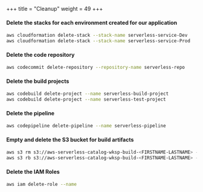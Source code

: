 +++
title = "Cleanup"
weight = 49
+++

#### Delete the stacks for each environment created for our application

```sh
aws cloudformation delete-stack --stack-name serverless-service-Dev
aws cloudformation delete-stack --stack-name serverless-service-Prod
```

#### Delete the code repository

```sh
aws codecommit delete-repository --repository-name serverless-repo
```

#### Delete the build projects

```sh
aws codebuild delete-project --name serverless-build-project
aws codebuild delete-project --name serverless-test-project
```

#### Delete the pipeline

```sh
aws codepipeline delete-pipeline --name serverless-pipeline
```

#### Empty and delete the S3 bucket for build artifacts

```sh
aws s3 rm s3://aws-serverless-catalog-wksp-build-<FIRSTNAME-LASTNAME> --recursive
aws s3 rb s3://aws-serverless-catalog-wksp-build-<FIRSTNAME-LASTNAME> --force
```

#### Delete the IAM Roles

```sh
aws iam delete-role --name 
```
